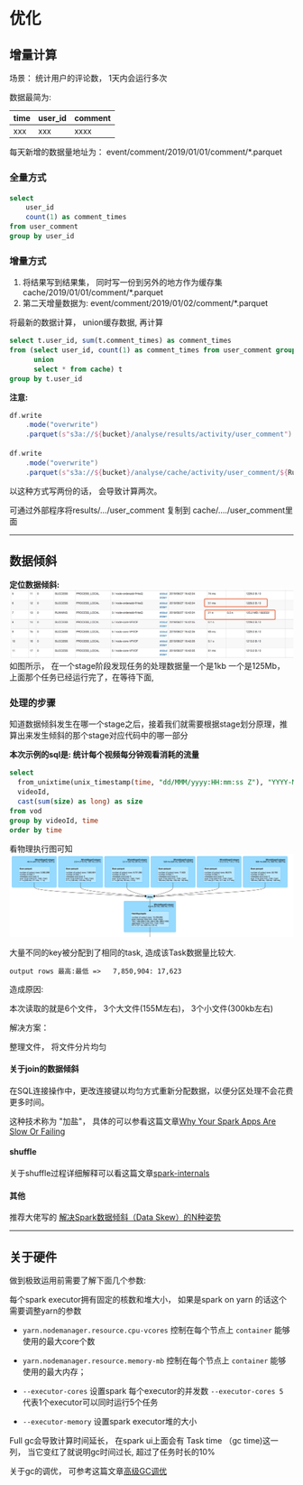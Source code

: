 # 优化


## 增量计算

场景： 统计用户的评论数， 1天内会运行多次

数据最简为:

|time|user_id|comment|
|:--|:--|:--|
|xxx|xxx|xxxx|

每天新增的数据量地址为：  event/comment/2019/01/01/comment/*.parquet

### 全量方式

```sql
select
    user_id
    count(1) as comment_times
from user_comment
group by user_id

```

### 增量方式

1. 将结果写到结果集， 同时写一份到另外的地方作为缓存集 cache/2019/01/01/comment/*.parquet
2. 第二天增量数据为:  event/comment/2019/01/02/comment/*.parquet 

将最新的数据计算， union缓存数据, 再计算
```sql
select t.user_id, sum(t.comment_times) as comment_times
from (select user_id, count(1) as comment_times from user_comment group by user_id
      union
      select * from cache) t
group by t.user_id
```

**注意:**

```scala
df.write
    .mode("overwrite")
    .parquet(s"s3a://${bucket}/analyse/results/activity/user_comment")

df.write
    .mode("overwrite")
    .parquet(s"s3a://${bucket}/analyse/cache/activity/user_comment/${RunDate}")
```
以这种方式写两份的话， 会导致计算两次。

可通过外部程序将results/.../user_comment 复制到 cache/..../user_comment里面

***



## 数据倾斜

**定位数据倾斜:**
![dataskew](./images/dataskew.jpg)
如图所示， 在一个stage阶段发现任务的处理数据量一个是1kb 一个是125Mb， 上面那个任务已经运行完了，在等待下面, 


### 处理的步骤
知道数据倾斜发生在哪一个stage之后，接着我们就需要根据stage划分原理，推算出来发生倾斜的那个stage对应代码中的哪一部分

**本次示例的sql是: 统计每个视频每分钟观看消耗的流量**
```sql
select
  from_unixtime(unix_timestamp(time, "dd/MMM/yyyy:HH:mm:ss Z"), "YYYY-MM-dd HH:mm:00") as time,
  videoId,
  cast(sum(size) as long) as size
from vod
group by videoId, time
order by time
```

看物理执行图可知
![mapskew](./images/mapskew.png)


大量不同的key被分配到了相同的task, 造成该Task数据量比较大.

```
output rows 最高:最低 =>   7,850,904: 17,623
```

造成原因:

本次读取的就是6个文件， 3个大文件(155M左右)， 3个小文件(300kb左右)

解决方案： 

整理文件， 将文件分片均匀


####  关于join的数据倾斜
在SQL连接操作中，更改连接键以均匀方式重新分配数据，以便分区处理不会花费更多时间。

这种技术称为 "加盐"， 具体的可以参看这篇文章[Why Your Spark Apps Are Slow Or Failing](https://dzone.com/articles/why-your-spark-apps-are-slow-or-failing-part-ii-da)

#### shuffle
关于shuffle过程详细解释可以看这篇文章[spark-internals](https://spark-internals.books.yourtion.com/markdown/4-shuffleDetails.html)


#### 其他
推荐大佬写的 [解决Spark数据倾斜（Data Skew）的N种姿势](http://www.jasongj.com/spark/skew/)




***

## 关于硬件
做到极致运用前需要了解下面几个参数:

每个spark executor拥有固定的核数和堆大小， 如果是spark on yarn 的话这个需要调整yarn的参数

- ```yarn.nodemanager.resource.cpu-vcores``` 控制在每个节点上 ```container``` 能够使用的最大core个数
- ```yarn.nodemanager.resource.memory-mb``` 控制在每个节点上 ```container``` 能够使用的最大内存；



- ```--executor-cores```  设置spark 每个executor的并发数 ```--executor-cores 5 ``` 代表1个executor可以同时运行5个任务
- ```--executor-memory``` 设置spark executor堆的大小



Full gc会导致计算时间延长， 在spark ui上面会有 Task time （gc time)这一列， 当它变红了就说明gc时间过长, 超过了任务时长的10%

关于gc的调优， 可参考这篇文章[高级GC调优](https://github.com/endymecy/spark-config-and-tuning/blob/master/spark-tuning.md)

